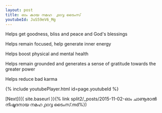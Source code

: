 ```yaml
---
layout: post
title: ഓം കായ നമഹ  ൧൦൮ ടൈംസ്
youtubeId: JuS59eV6_Mg
---
```

 
 
Helps get goodness, bliss and peace and God's blessings
 
Helps remain focused, help generate inner energy 
 
Helps boost physical and mental health 
 
Helps remain grounded and generates a sense of gratitude towards the greater power 
 
Helps reduce bad karma
 
 
 
 


{% include youtubePlayer.html id=page.youtubeId %}
 
[Next]({{ site.baseurl }}{% link  split2/_posts/2015-11-02-ഓം ചാണൂരാൽ നിഷൂദനായ നമഹ ൧൦൮ ടൈംസ്.md%})
 

